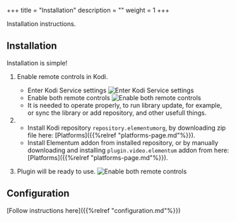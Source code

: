 +++
title = "Installation"
description = ""
weight = 1
+++

Installation instructions.
<!--more-->

## Installation

Installation is simple! 

1. Enable remote controls in Kodi.
    - Enter Kodi Service settings
        ![Enter Kodi Service settings](/screenshots/install1.png)
    - Enable both remote controls
        ![Enable both remote controls](/screenshots/install2.png)
    - It is needed to operate properly, to run library update, for example, or sync the library or add repository, and other usefull things.

2. 
    - Install Kodi repository `repository.elementumorg`, by downloading zip file here: [Platforms]({{%relref "platforms-page.md"%}}). 
    - Install Elementum addon from installed repository, or by manually downloading and installing `plugin.video.elementum` addon from here: [Platforms]({{%relref "platforms-page.md"%}}). 

3. Plugin will be ready to use.
    ![Enable both remote controls](/screenshots/install3.png)

## Configuration

[Follow instructions here]({{%relref "configuration.md"%}})
